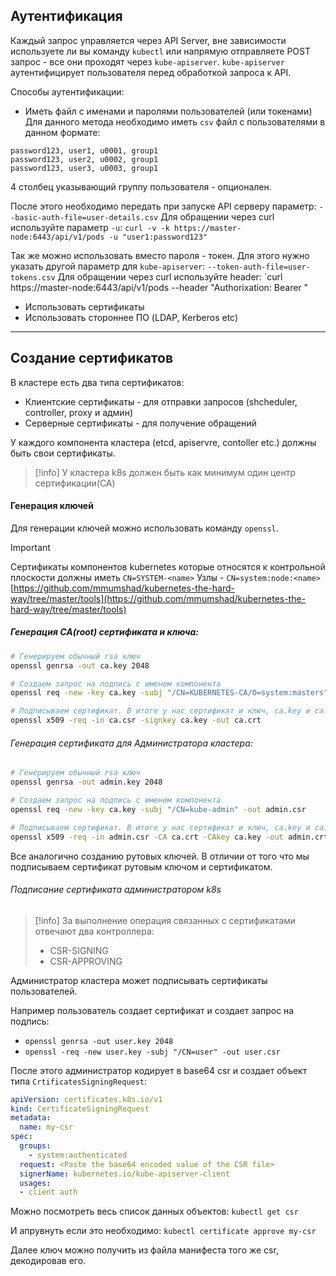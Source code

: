 ## Аутентификация

Каждый запрос управляется через API Server, вне зависимости используете ли вы команду `kubectl` или напрямую отправляете POST запрос - все они проходят через `kube-apiserver`.
`kube-apiserver` аутентифицирует пользователя перед обработкой запроса к API.

Способы аутентификации:
- Иметь файл с именами и паролями пользователей (или токенами)
Для данного метода необходимо иметь `csv` файл с пользователями в данном формате:
```csv
password123, user1, u0001, group1
password123, user2, u0002, group1 
password123, user3, u0003, group1
```
4 столбец указывающий группу пользователя - опционален.

После этого необходимо передать при запуске API серверу параметр:
`--basic-auth-file=user-details.csv`
Для обращении через curl используйте параметр `-u`:
`curl -v -k https://master-node:6443/api/v1/pods -u "user1:password123"`

Так же можно использовать вместо пароля - токен. Для этого нужно указать другой параметр для `kube-apiserver`:
`--token-auth-file=user-tokens.csv`
Для обращении через curl используйте header:
`curl https://master-node:6443/api/v1/pods --header "Authorixation: Bearer <token>"

- Использовать сертификаты
- Использовать стороннее ПО (LDAP, Kerberos etc)
---
## Создание сертификатов

В кластере есть два типа сертификатов:
- Клиентские сертификаты - для отправки запросов (shcheduler, controller, proxy и админ)
- Серверные сертификаты - для получение обращений

У каждого компонента кластера (etcd, apiservre, contoller etc.) должны быть свои сертификаты.

>[!info]
>У кластера k8s должен быть как минимум один центр сертификации(CA)

#### Генерация ключей

Для генерации ключей можно использовать команду `openssl`. 
>[!important]
>Сертификаты компонентов kubernetes которые относятся к контрольной плоскости должны иметь `CN=SYSTEM-<name>`
>Узлы - `CN=system:node:<name>`
>[https://github.com/mmumshad/kubernetes-the-hard-way/tree/master/tools](https://github.com/mmumshad/kubernetes-the-hard-way/tree/master/tools)
##### Генерация CA(root) сертификата и ключа:
```bash
# Генерируем обычный rsa ключ
openssl genrsa -out ca.key 2048 

# Создаем запрос на подпись с именем компонента
openssl req -new -key ca.key -subj "/CN=KUBERNETES-CA/O=system:masters" -out ca.csr

# Подписываем сертификат. В итоге у нас сертификат и ключ, ca.key и ca.crt
openssl x509 -req -in ca.csr -signkey ca.key -out ca.crt
```

###### Генерация сертификата для Администратора кластера:
```bash
# Генерируем обычный rsa ключ
openssl genrsa -out admin.key 2048 

# Создаем запрос на подпись с именем компонента
openssl req -new -key ca.key -subj "/CN=kube-admin" -out admin.csr

# Подписываем сертификат. В итоге у нас сертификат и ключ, ca.key и ca.crt
openssl x509 -req -in admin.csr -CA ca.crt -CAkey ca.key -out admin.crt
```
 Все аналогично созданию рутовых ключей. В отличии от того что мы подписываем сертификат рутовым ключом и сертификатом.

###### Подписание сертификата администратором k8s

>[!info]
>За выполнение операция связанных с сертификатами отвечают два контроллера:
>- CSR-SIGNING
>- CSR-APPROVING

Администратор кластера может подписывать сертификаты пользователей.

Например пользователь создает сертификат и создает запрос на подпись:
- `openssl genrsa -out user.key 2048`
- `openssl -req -new user.key -subj "/CN=user" -out user.csr`

После этого администратор кодирует в base64 csr и создает объект типа `CrtificatesSigningRequest`:
```yaml
apiVersion: certificates.k8s.io/v1 
kind: CertificateSigningRequest 
metadata: 
  name: my-csr 
spec: 
  groups: 
    - system:authenticated 
  request: <Paste the base64 encoded value of the CSR file> 
  signerName: kubernetes.io/kube-apiserver-client 
  usages: 
  - client auth
```

Можно посмотреть весь список данных объектов:
`kubectl get csr`

И апрувнуть если это необходимо:
`kubectl certificate approve my-csr`

Далее ключ можно получить из файла манифеста того же csr, декодировав его.
